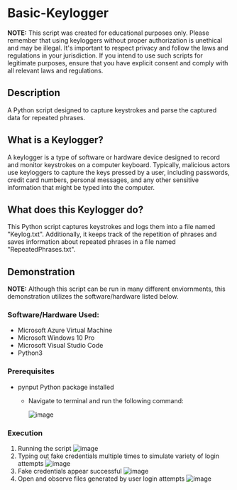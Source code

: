 # Basic-Keylogger

**NOTE:** This script was created for educational purposes only. Please remember that using keyloggers without proper authorization is unethical and may be illegal. It's important to respect privacy and follow the laws and regulations in your jurisdiction. If you intend to use such scripts for legitimate purposes, ensure that you have explicit consent and comply with all relevant laws and regulations.

## Description
A Python script designed to capture keystrokes and parse the captured data for repeated phrases. 

## What is a Keylogger?
A keylogger is a type of software or hardware device designed to record and monitor keystrokes on a computer keyboard. Typically, malicious actors use keyloggers to capture the keys pressed by a user, including passwords, credit card numbers, personal messages, and any other sensitive information that might be typed into the computer.

## What does this Keylogger do?
This Python script captures keystrokes and logs them into a file named "Keylog.txt". Additionally, it keeps track of the repetition of phrases and saves information about repeated phrases in a file named "RepeatedPhrases.txt". 

## Demonstration
**NOTE:** Although this script can be run in many different enviornments, this demonstration utilizes the software/hardware listed below.

### Software/Hardware Used: 
- Microsoft Azure Virtual Machine
- Microsoft Windows 10 Pro
- Microsoft Visual Studio Code
- Python3

### Prerequisites
- pynput Python package installed
  - Navigate to terminal and run the following command:

    ![image](https://github.com/nigelamoss/Basic-Keylogger/assets/91230399/8e66598b-5fd2-4ee6-bf5b-8d54e898c028)


### Execution
1. Running the script
![image](https://github.com/nigelamoss/Basic-Keylogger/assets/91230399/d17a236e-3119-42db-bb87-7c0b090b269f)
2. Typing out fake credentials multiple times to simulate variety of login attempts
![image](https://github.com/nigelamoss/Basic-Keylogger/assets/91230399/34e5c5de-4bb1-4319-96ba-0ac16bb324d2)
3. Fake credentials appear successful
![image](https://github.com/nigelamoss/Basic-Keylogger/assets/91230399/0890cae0-ecb7-4b1a-a73f-245b1d64cc18)
4. Open and observe files generated by user login attempts
![image](https://github.com/nigelamoss/Basic-Keylogger/assets/91230399/afcadf25-731b-4541-a5e3-bae72b060306)
